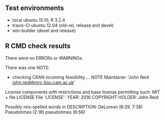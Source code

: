 ## Test environments
* local ubuntu 15.10, R 3.2.4
* travis-CI ubuntu 12.04 (old-rel, release and devel)
* win-builder (devel and release)

## R CMD check results
There were no ERRORs or WARNINGs.

There was one NOTE:

* checking CRAN incoming feasibility ... NOTE
Maintainer: 'John Reid <john.reid@mrc-bsu.cam.ac.uk>'

License components with restrictions and base license permitting such:
  MIT + file LICENSE
File 'LICENSE':
  YEAR: 2016
  COPYRIGHT HOLDER: John Reid

Possibly mis-spelled words in DESCRIPTION:
  DeLorean (6:29, 7:38)
  Pseudotimes (2:18)
  pseudotimes (6:56)
